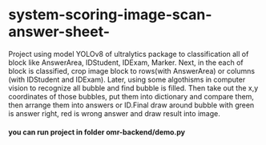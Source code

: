 # system-scoring-image-scan-answer-sheet-
Project using model YOLOv8 of ultralytics package to classification all of block like AnswerArea, IDStudent, IDExam, Marker. Next, in the each of block is classified, crop image block to rows(with AnswerArea) or columns (with IDStudent and IDExam). Later, using some algothisms in computer vision to recognize all bubble and find bubble is filled. Then take out the x,y coordinates of those bubbles, put them into dictionary and compare them, then arrange them into answers or ID.Final draw around bubble with green is answer right, red is wrong answer and draw result into image.
#### you can run project in folder omr-backend/demo.py
